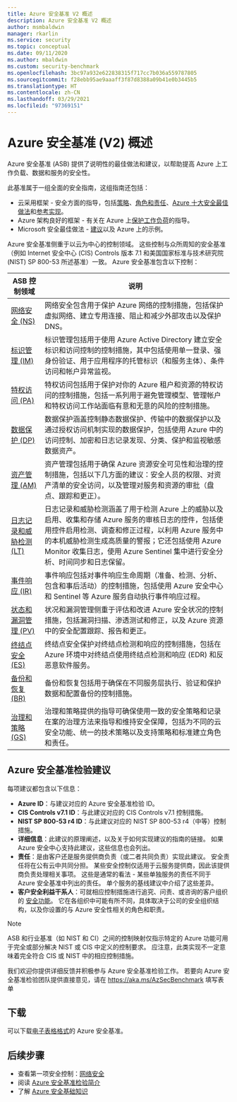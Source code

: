 ```yaml
---
title: Azure 安全基准 V2 概述
description: Azure 安全基准 V2 概述
author: msmbaldwin
manager: rkarlin
ms.service: security
ms.topic: conceptual
ms.date: 09/11/2020
ms.author: mbaldwin
ms.custom: security-benchmark
ms.openlocfilehash: 3bc97a932e622838315f717cc7b036a559787805
ms.sourcegitcommit: f28ebb95ae9aaaff3f87d8388a09b41e0b3445b5
ms.translationtype: HT
ms.contentlocale: zh-CN
ms.lasthandoff: 03/29/2021
ms.locfileid: "97369151"
---
```

# <a name="overview-of-the-azure-security-benchmark-v2"></a>Azure 安全基准 (V2) 概述

Azure 安全基准 (ASB) 提供了说明性的最佳做法和建议，以帮助提高 Azure 上工作负载、数据和服务的安全性。

此基准属于一组全面的安全指南，这组指南还包括：

- 云采用框架 - 安全方面的指导，包括[策略](/azure/cloud-adoption-framework/strategy/define-security-strategy)、[角色和责任](/azure/cloud-adoption-framework/organize/cloud-security)、[Azure 十大安全最佳做法](/azure/cloud-adoption-framework/get-started/security#step-1-establish-essential-security-practices)和[参考实现](/azure/cloud-adoption-framework/ready/enterprise-scale/)。
- Azure 架构良好的框架 - 有关在 Azure 上[保护工作负荷](/assessments/?mode=pre-assessment&session=local)的指导。
- Microsoft 安全最佳做法 - [建议](/security/compass/microsoft-security-compass-introduction)以及 Azure 上的示例。

 Azure 安全基准侧重于以云为中心的控制领域。 这些控制与众所周知的安全基准（例如 Internet 安全中心 (CIS) Controls 版本 7.1 和美国国家标准与技术研究院 (NIST) SP 800-53 所述基准）一致。
Azure 安全基准包含以下控制：

| ASB 控制领域 | 说明 
|--|--|
| [网络安全 (NS)](security-controls-v2-network-security.md) | 网络安全包含用于保护 Azure 网络的控制措施，包括保护虚拟网络、建立专用连接、阻止和减少外部攻击以及保护 DNS。 |
| [标识管理 (IM)](security-controls-v2-identity-management.md) | 标识管理包括用于使用 Azure Active Directory 建立安全标识和访问控制的控制措施，其中包括使用单一登录、强身份验证、用于应用程序的托管标识（和服务主体）、条件访问和帐户异常监视。 |
| [特权访问 (PA)](security-controls-v2-privileged-access.md) | 特权访问包括用于保护对你的 Azure 租户和资源的特权访问的控制措施，包括一系列用于避免管理模型、管理帐户和特权访问工作站面临有意和无意的风险的控制措施。 |
| [数据保护 (DP)](security-controls-v2-data-protection.md) | 数据保护涵盖控制静态数据保护、传输中的数据保护以及通过授权访问机制实现的数据保护，包括使用 Azure 中的访问控制、加密和日志记录发现、分类、保护和监视敏感数据资产。 |
| [资产管理 (AM)](security-controls-v2-asset-management.md) | 资产管理包括用于确保 Azure 资源安全可见性和治理的控制措施，包括以下几方面的建议：安全人员的权限、对资产清单的安全访问，以及管理对服务和资源的审批（盘点、跟踪和更正）。 |
| [日志记录和威胁检测 (LT)](security-controls-v2-logging-threat-detection.md) | 日志记录和威胁检测涵盖了用于检测 Azure 上的威胁以及启用、收集和存储 Azure 服务的审核日志的控件，包括使用控件启用检测、调查和修正过程，以利用 Azure 服务中的本机威胁检测生成高质量的警报；它还包括使用 Azure Monitor 收集日志，使用 Azure Sentinel 集中进行安全分析、时间同步和日志保留。 |
| [事件响应 (IR)](security-controls-v2-incident-response.md) | 事件响应包括对事件响应生命周期（准备、检测、分析、包含和事后活动）的控制措施，包括使用 Azure 安全中心和 Sentinel 等 Azure 服务自动执行事件响应过程。 |
| [状态和漏洞管理 (PV)](security-controls-v2-posture-vulnerability-management.md) | 状况和漏洞管理侧重于评估和改进 Azure 安全状况的控制措施，包括漏洞扫描、渗透测试和修正，以及 Azure 资源中的安全配置跟踪、报告和更正。 |
| [终结点安全 (ES)](security-controls-v2-endpoint-security.md) | 终结点安全保护对终结点检测和响应的控制措施，包括在 Azure 环境中对终结点使用终结点检测和响应 (EDR) 和反恶意软件服务。 |
| [备份和恢复 (BR)](security-controls-v2-backup-recovery.md) | 备份和恢复包括用于确保在不同服务层执行、验证和保护数据和配置备份的控制措施。 |
| [治理和策略 (GS)](security-controls-v2-governance-strategy.md) | 治理和策略提供的指导可确保使用一致的安全策略和记录在案的治理方法来指导和维持安全保障，包括为不同的云安全功能、统一的技术策略以及支持策略和标准建立角色和责任。 |

## <a name="azure-security-benchmark-recommendations"></a>Azure 安全基准检验建议

每项建议都包含以下信息：

- **Azure ID**：与建议对应的 Azure 安全基准检验 ID。
- **CIS Controls v7.1 ID**：与此建议对应的 CIS Controls v7.1 控制措施。
- **NIST SP 800-53 r4 ID**：与此建议对应的 NIST SP 800-53 r4（中等）控制措施。
- **详细信息**：此建议的原理阐述，以及关于如何实现建议的指南的链接。 如果 Azure 安全中心支持此建议，这些信息也会列出。
- **责任**：是由客户还是服务提供商负责（或二者共同负责）实现此建议。 安全责任将在公有云中共同分担。 某些安全控制仅适用于云服务提供商，因此该提供商负责处理相关事项。 这些是通常的看法 - 某些单独服务的责任不同于 Azure 安全基准中列出的责任。 单个服务的基线建议中介绍了这些差异。
- **客户安全利益干系人**：可就相应控制措施进行追究、问责、或咨询的客户组织的 [安全功能](/azure/cloud-adoption-framework/organize/cloud-security#security-functions)。 它在各组织中可能有所不同，具体取决于公司的安全组织结构，以及你设置的与 Azure 安全性相关的角色和职责。

> [!NOTE]
> ASB 和行业基准（如 NIST 和 CI）之间的控制映射仅指示特定的 Azure 功能可用于完全或部分解决 NIST 或 CIS 中定义的控制要求。 应注意，此类实现不一定意味着完全符合 CIS 或 NIST 中的相应控制措施。

我们欢迎你提供详细反馈并积极参与 Azure 安全基准检验工作。 若要向 Azure 安全基准检验团队提供直接意见，请在 https://aka.ms/AzSecBenchmark 填写表单

## <a name="download"></a>下载

可以下载[电子表格格式](https://github.com/MicrosoftDocs/SecurityBenchmarks/tree/master/Azure%20Security%20Benchmark)的 Azure 安全基准。

## <a name="next-steps"></a>后续步骤 
- 查看第一项安全控制：[网络安全](security-control-network-security.md)
- 阅读 [Azure 安全基准检验简介](introduction.md)
- 了解 [Azure 安全基础知识](../fundamentals/index.yml)